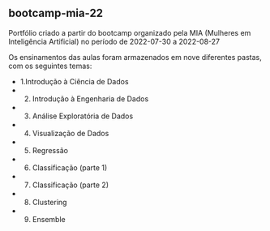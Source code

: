 ## bootcamp-mia-22

Portfólio criado a partir do bootcamp organizado pela MIA (Mulheres em Inteligência Artificial) no período de 2022-07-30 a 2022-08-27

Os ensinamentos das aulas foram armazenados em nove diferentes pastas, com os seguintes temas:
* 1.Introdução à Ciência de Dados
* 2. Introdução à Engenharia de Dados
* 3. Análise Exploratória de Dados
* 4. Visualização de Dados
* 5. Regressão
* 6. Classificação (parte 1)
* 7. Classificação (parte 2)
* 8. Clustering
* 9. Ensemble




